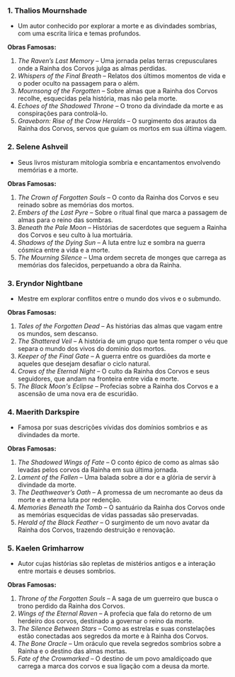 

### 1. **Thalios Mournshade**
   - Um autor conhecido por explorar a morte e as divindades sombrias, com uma escrita lírica e temas profundos.

   **Obras Famosas:**
   1. *The Raven’s Last Memory* – Uma jornada pelas terras crepusculares onde a Rainha dos Corvos julga as almas perdidas.
   2. *Whispers of the Final Breath* – Relatos dos últimos momentos de vida e o poder oculto na passagem para o além.
   3. *Mournsong of the Forgotten* – Sobre almas que a Rainha dos Corvos recolhe, esquecidas pela história, mas não pela morte.
   4. *Echoes of the Shadowed Throne* – O trono da divindade da morte e as conspirações para controlá-lo.
   5. *Graveborn: Rise of the Crow Heralds* – O surgimento dos arautos da Rainha dos Corvos, servos que guiam os mortos em sua última viagem.

### 2. **Selene Ashveil**
   - Seus livros misturam mitologia sombria e encantamentos envolvendo memórias e a morte.

   **Obras Famosas:**
   1. *The Crown of Forgotten Souls* – O conto da Rainha dos Corvos e seu reinado sobre as memórias dos mortos.
   2. *Embers of the Last Pyre* – Sobre o ritual final que marca a passagem de almas para o reino das sombras.
   3. *Beneath the Pale Moon* – Histórias de sacerdotes que seguem a Rainha dos Corvos e seu culto à lua mortuária.
   4. *Shadows of the Dying Sun* – A luta entre luz e sombra na guerra cósmica entre a vida e a morte.
   5. *The Mourning Silence* – Uma ordem secreta de monges que carrega as memórias dos falecidos, perpetuando a obra da Rainha.

### 3. **Eryndor Nightbane**
   - Mestre em explorar conflitos entre o mundo dos vivos e o submundo.

   **Obras Famosas:**
   1. *Tales of the Forgotten Dead* – As histórias das almas que vagam entre os mundos, sem descanso.
   2. *The Shattered Veil* – A história de um grupo que tenta romper o véu que separa o mundo dos vivos do domínio dos mortos.
   3. *Keeper of the Final Gate* – A guerra entre os guardiões da morte e aqueles que desejam desafiar o ciclo natural.
   4. *Crows of the Eternal Night* – O culto da Rainha dos Corvos e seus seguidores, que andam na fronteira entre vida e morte.
   5. *The Black Moon's Eclipse* – Profecias sobre a Rainha dos Corvos e a ascensão de uma nova era de escuridão.

### 4. **Maerith Darkspire**
   - Famosa por suas descrições vívidas dos domínios sombrios e as divindades da morte.

   **Obras Famosas:**
   1. *The Shadowed Wings of Fate* – O conto épico de como as almas são levadas pelos corvos da Rainha em sua última jornada.
   2. *Lament of the Fallen* – Uma balada sobre a dor e a glória de servir à divindade da morte.
   3. *The Deathweaver’s Oath* – A promessa de um necromante ao deus da morte e a eterna luta por redenção.
   4. *Memories Beneath the Tomb* – O santuário da Rainha dos Corvos onde as memórias esquecidas de vidas passadas são preservadas.
   5. *Herald of the Black Feather* – O surgimento de um novo avatar da Rainha dos Corvos, trazendo destruição e renovação.

### 5. **Kaelen Grimharrow**
   - Autor cujas histórias são repletas de mistérios antigos e a interação entre mortais e deuses sombrios.

   **Obras Famosas:**
   1. *Throne of the Forgotten Souls* – A saga de um guerreiro que busca o trono perdido da Rainha dos Corvos.
   2. *Wings of the Eternal Raven* – A profecia que fala do retorno de um herdeiro dos corvos, destinado a governar o reino da morte.
   3. *The Silence Between Stars* – Como as estrelas e suas constelações estão conectadas aos segredos da morte e à Rainha dos Corvos.
   4. *The Bone Oracle* – Um oráculo que revela segredos sombrios sobre a Rainha e o destino das almas mortas.
   5. *Fate of the Crowmarked* – O destino de um povo amaldiçoado que carrega a marca dos corvos e sua ligação com a deusa da morte.
